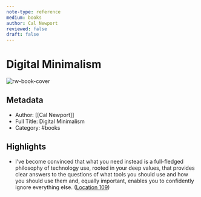 ```yaml
---
note-type: reference
medium: books
author: Cal Newport
reviewed: false
draft: false
---
```

# Digital Minimalism

![rw-book-cover](https://images-na.ssl-images-amazon.com/images/I/51JIFuURUZL._SL200_.jpg)

## Metadata
- Author: [[Cal Newport]]
- Full Title: Digital Minimalism
- Category: #books

## Highlights
- I’ve become convinced that what you need instead is a full-fledged philosophy of technology use, rooted in your deep values, that provides clear answers to the questions of what tools you should use and how you should use them and, equally important, enables you to confidently ignore everything else. ([Location 109](https://readwise.io/to_kindle?action=open&asin=B07DBRBP7G&location=109))
